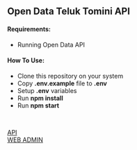 <h2>Open Data Teluk Tomini API</h2>
<h4>Requirements:</h4>

<ul>
    <li>Running Open Data API</li>
</ul>

<h4>How To Use:</h4>

<ul>
    <li>Clone this repository on your system</li>
    <li>Copy <strong>.env.example</strong> file to <strong>.env</strong></li>
    <li>Setup <strong>.env</strong> variables</li>
    <li>Run <strong>npm install</strong></li>
    <li>Run <strong>npm start</strong></li>
</ul>

<br />

<a href="https://github.com/erthru/open-data-teluk-tomini-api">API</a>
<br />
<a href="https://github.com/erthru/open-data-teluk-tomini-web-admin">WEB ADMIN</a>
